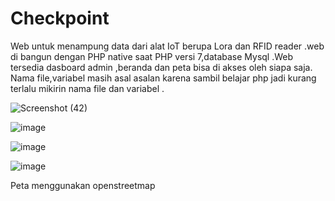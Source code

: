 # Checkpoint

Web untuk menampung data dari alat IoT berupa Lora dan RFID reader .web di bangun dengan PHP native saat PHP versi 7,database Mysql .Web tersedia dasboard admin ,beranda dan peta bisa di akses oleh siapa saja.
Nama file,variabel masih asal asalan karena sambil belajar php jadi kurang terlalu mikirin nama file dan variabel .

![Screenshot (42)](https://user-images.githubusercontent.com/72199625/230561017-53ba97e6-884d-49db-bf09-c362630eb5e1.png)


![image](https://user-images.githubusercontent.com/72199625/230558285-496a40b3-dced-40ad-9cd5-7ec2c462a722.png)

![image](https://user-images.githubusercontent.com/72199625/230558321-591cc7ca-330b-40b3-a62a-2a3cc69e694e.png)

![image](https://user-images.githubusercontent.com/72199625/230558370-2c9d5ce1-c05c-47e2-8643-e3c5b7425382.png)

Peta menggunakan openstreetmap
